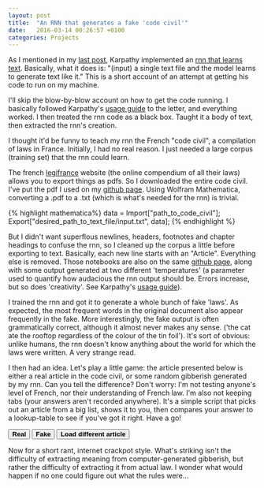 ```yaml
---
layout: post
title:  "An RNN that generates a fake 'code civil'"
date:   2016-03-14 00:26:57 +0100
categories: Projects
---
```

As I mentioned in my [last post], Karpathy implemented an [rnn that learns text]. 
Basically, what it does is: "(input) a single text file and the model learns to generate text like it."
This is a short account of an attempt at getting his code to run on my machine.

I'll skip the blow-by-blow account on how to get the code running. I basically followed Karpathy's [usage guide] 
to the letter, and everything worked.
I then treated the rnn code as a black box. Taught it a body of text, then extracted the rnn's creation.

I thought it'd be funny to teach my rnn the French "code civil", a compilation of laws in France.
Initially, I had no real reason. I just needed a large corpus (training set) that the rnn could learn.

The french [legifrance] website (the online compendium of all their laws) allows you to export things
as pdfs. So I downloaded the entire code civil. I've put the pdf I used on my [github page].
Using Wolfram Mathematica, converting a .pdf to a .txt (which is what's needed for the rnn) is trivial.

{% highlight mathematica%}
data = Import["path_to_code_civil"];
Export["desired_path_to_text_file/input.txt", data];
{% endhighlight %}

But I didn't want superflous newlines, headers, footnotes and chapter headings to confuse the rnn, 
so I cleaned up the corpus a little before exporting to text. 
Basically, each new line starts with an "Article". 
Everything else is removed.
Those notebooks are also on the same [github page], along with some output generated at two different 'temperatures' 
(a parameter used to quantify how audacious the rnn output should be. Errors increase, but so does 'creativity'. 
See Karpathy's [usage guide]). 

I trained the rnn and got it to generate a whole bunch of fake 'laws'.
As expected, the most frequent words in the original document also appear frequently in the fake. 
More interestingly, the fake output is often grammatically correct, although it almost never makes any sense.
('the cat ate the rooftop regardless of the colour of the tin foil'). 
It's sort of obvious: unlike humans, the rnn doesn't know anything about the world for which the laws were written.
A very strange read.

I then had an idea.
Let's play a little game: the article presented below is either a real article in the code civil, 
or some random gibberish generated by my rnn. Can you tell the difference? 
Don't worry: I'm not testing anyone's level of French, nor their understanding of French law.
I'm also not keeping tabs (your answers aren't recorded anywhere).
It's a simple script that picks out an article from a big list, shows it to you, 
then compares your answer to a lookup-table to see if you've got it right.
Have a go! 

<em><b><i>
<script src="https://code.jquery.com/jquery-1.10.2.js">
</script>
<script type='text/javascript' src='/ccQuiz/ccQuiz.js'>
</script>
<script>
selectNewEntry();
var sentence = getSentence();
document.write(sentence);
</script>
</i></b></em>

<button type="button" onclick="userRealClick();"><b>Real</b></button>
<button type="button" onclick="userFakeClick();"><b>Fake</b></button>
<button type="button" onclick="reloadPage();"><b>Load different article</b></button>

<script>
function reloadPage() {
location.reload();
}
function userRealClick() {
    var isTrue = checkIfTrue();
    if(isTrue == 1)
    {
        alert("Congratulations! It is a real article in the Code Civil.")
    }
    else
    {
        alert("Sorry, that one was made up by the rnn.")
    }
    reloadPage();
}
function userFakeClick() {
        var isTrue = checkIfTrue();
    if(isTrue == 1)
    {
        alert("Nope! That's actually a real article in the code civil.")
    }
    else
    {
        alert("Correct. That was a dummy.")
    }
    reloadPage();
}
</script> 

Now for a short rant, internet crackpot style.
What's striking isn't the difficulty of extracting meaning from computer-generated gibberish, 
but rather the difficulty of extracting it from actual law.
I wonder what would happen if no one could figure out what the rules were...

[last post]: /projects/2016/02/26/iChopin.html
[rnn that learns text]: https://github.com/karpathy/char-rnn
[usage guide]: https://github.com/karpathy/char-rnn
[legifrance]: http://www.legifrance.gouv.fr
[github page]: https://github.com/Stok/CCGenerator

